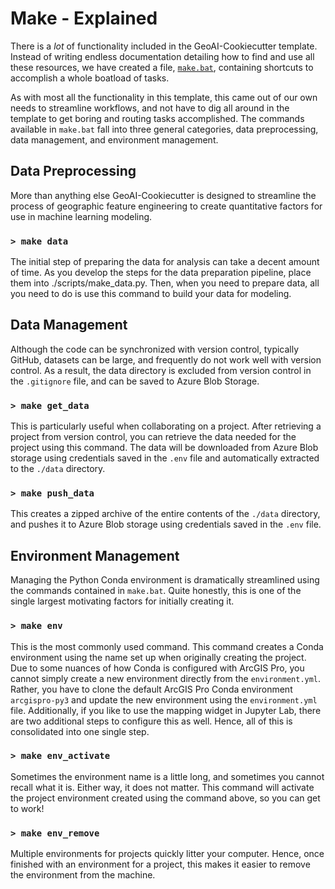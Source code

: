 # Make - Explained

There is a _lot_ of functionality included in the GeoAI-Cookiecutter template. Instead of writing endless documentation detailing how to find and use all these resources, we have created a file, [`make.bat`](blob/master/%7B%7Bcookiecutter.project_name%7D%7D/make.bat), containing shortcuts to accomplish a whole boatload of tasks. 

As with most all the functionality in this template, this came out of our own needs to streamline workflows, and not have to dig all around in the template to get boring and routing tasks accomplished. The commands available in `make.bat` fall into three general categories, data preprocessing, data management, and environment management.

## Data Preprocessing

More than anything else GeoAI-Cookiecutter is designed to streamline the process of geographic feature engineering to create quantitative factors for use in machine learning modeling.

### `> make data`

The initial step of preparing the data for analysis can take a decent amount of time. As you develop the steps for the data preparation pipeline, place them into ./scripts/make_data.py. Then, when you need to prepare data, all you need to do is use this command to build your data for modeling.

## Data Management

Although the code can be synchronized with version control, typically GitHub, datasets can be large, and frequently do not work well with version control. As a result, the data directory is excluded from version control in the `.gitignore` file, and can be saved to Azure Blob Storage.

### `> make get_data`

This is particularly useful when collaborating on a project. After retrieving a project from version control, you can retrieve the data needed for the project using this command. The data will be downloaded from Azure Blob storage using credentials saved in the `.env` file and automatically extracted to the `./data` directory.

### `> make push_data`

This creates a zipped archive of the entire contents of the `./data` directory, and pushes it to Azure Blob storage using credentials saved in the `.env` file.

## Environment Management

Managing the Python Conda environment is dramatically streamlined using the commands contained in `make.bat`. Quite honestly, this is one of the single largest motivating factors for initially creating it.

### `> make env`

This is the most commonly used command. This command creates a Conda environment using the name set up when originally creating the project. Due to some nuances of how Conda is configured with ArcGIS Pro, you cannot simply create a new environment directly from the `environment.yml`. Rather, you have to clone the default ArcGIS Pro Conda environment `arcgispro-py3` and update the new environment using the `environment.yml` file. Additionally, if you like to use the mapping widget in Jupyter Lab, there are two additional steps to configure this as well. Hence, all of this is consolidated into one single step.

### `> make env_activate`

Sometimes the environment name is a little long, and sometimes you cannot recall what it is. Either way, it does not matter. This command will activate the project environment created using the command above, so you can get to work!

### `> make env_remove`

Multiple environments for projects quickly litter your computer. Hence, once finished with an environment for a project, this makes it easier to remove the environment from the machine.